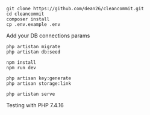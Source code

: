 ```
git clone https://github.com/dean26/cleancommit.git
cd cleancommit
composer install
cp .env.example .env
```
Add your DB connections params
```
php artistan migrate
php artistan db:seed
```
```
npm install
npm run dev
```
```
php artisan key:generate
php artisan storage:link
```
```
php artistan serve
```
Testing with PHP 7.4.16
